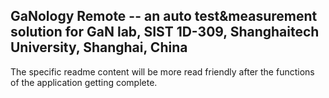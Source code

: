 ## GaNology Remote -- an auto test&measurement solution for GaN lab, SIST 1D-309, Shanghaitech University, Shanghai, China
The specific readme content will be more read friendly after the functions of the application getting complete.